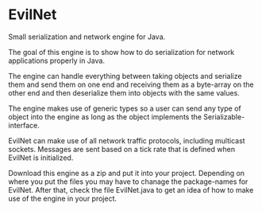 # EvilNet
Small serialization and network engine for Java. 

The goal of this engine is to show how to do serialization for network applications properly in Java.

The engine can handle everything between taking objects and serialize them and send them on one end and
receiving them as a byte-array on the other end and then deserialize them into objects with the same values. 

The engine makes use of generic types so a user can send any type of object into the engine as long as the 
object implements the Serializable-interface. 

EvilNet can make use of all network traffic protocols, including multicast sockets. Messages are sent based on
a tick rate that is defined when EvilNet is initialized. 

Download this engine as a zip and put it into your project. Depending on where you put the files you may have 
to chanage the package-names for EvilNet. After that, check the file EvilNet.java to get an idea of how to 
make use of the engine in your project.
